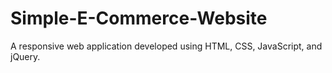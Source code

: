# Simple-E-Commerce-Website
 A responsive web application developed using HTML, CSS, JavaScript, and jQuery.
